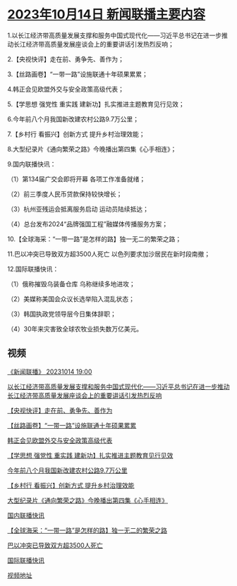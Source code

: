# [2023年10月14日 新闻联播主要内容](https://tv.cctv.com/lm/xwlb/day/20231014.shtml)

1.以长江经济带高质量发展支撑和服务中国式现代化——习近平总书记在进一步推动长江经济带高质量发展座谈会上的重要讲话引发热烈反响；

2.【央视快评】走在前、勇争先、善作为；

3.【丝路画卷】“一带一路”设施联通十年硕果累累；

4.韩正会见欧盟外交与安全政策高级代表；

5.【学思想 强党性 重实践 建新功】扎实推进主题教育见行见效；

6.今年前八个月我国新改建农村公路9.7万公里；

7.【乡村行 看振兴】创新方式 提升乡村治理效能；

8.大型纪录片《通向繁荣之路》今晚播出第四集《心手相连》；

9.国内联播快讯：

（1）第134届广交会即将开幕 各项工作准备就绪；

（2）前三季度人民币贷款保持较快增长；

（3）杭州亚残运会抵离服务启动 运动员陆续抵达；

（4）总台发布2024“品牌强国工程”融媒体传播服务方案；

10.【全球海采：“一带一路”是怎样的路】独一无二的繁荣之路；

11.巴以冲突已导致双方超3500人死亡 以色列要求加沙居民在新时段南撤；

12.国际联播快讯：

（1）俄称摧毁乌装备仓库 乌称继续多地进攻；

（2）美媒称美国会众议长选举陷入混乱状态；

（3）韩国执政党领导层今日集体辞职；

（4）30年来灾害致全球农牧业损失数万亿美元。

## 视频

[《新闻联播》 20231014 19:00](https://tv.cctv.com/2023/10/14/VIDE1sWDxz44ZXEHtrXiobsU231014.shtml)

[以长江经济带高质量发展支撑和服务中国式现代化——习近平总书记在进一步推动长江经济带高质量发展座谈会上的重要讲话引发热烈反响](https://tv.cctv.com/2023/10/14/VIDE0iqYdxYUw9pRmNcZeU19231014.shtml)

[【央视快评】走在前、勇争先、善作为](https://tv.cctv.com/2023/10/14/VIDEB9cgbQpcHhCy62GtFMR2231014.shtml)

[【丝路画卷】“一带一路”设施联通十年硕果累累](https://tv.cctv.com/2023/10/14/VIDEcLqXdrTk3AEc5wfaivQ6231014.shtml)

[韩正会见欧盟外交与安全政策高级代表](https://tv.cctv.com/2023/10/14/VIDEJ7J697OWXucqwItHWHAB231014.shtml)

[【学思想 强党性 重实践 建新功】扎实推进主题教育见行见效](https://tv.cctv.com/2023/10/14/VIDERf6lrFKpB7fyXvlfrCOU231014.shtml)

[今年前八个月我国新改建农村公路9.7万公里](https://tv.cctv.com/2023/10/14/VIDEFD562BXQi2ynECen28fD231014.shtml)

[【乡村行 看振兴】创新方式 提升乡村治理效能](https://tv.cctv.com/2023/10/14/VIDExX4VZjmldNH1VHqrbPNb231014.shtml)

[大型纪录片《通向繁荣之路》今晚播出第四集《心手相连》](https://tv.cctv.com/2023/10/14/VIDEDcGzzJaBHTrpFENOgNep231014.shtml)

[国内联播快讯](https://tv.cctv.com/2023/10/14/VIDEnhMngeTQSN8cqDe7sMh7231014.shtml)

[【全球海采：“一带一路”是怎样的路】独一无二的繁荣之路](https://tv.cctv.com/2023/10/14/VIDE0eMK5mZnrWFaabWwVrch231014.shtml)

[巴以冲突已导致双方超3500人死亡](https://tv.cctv.com/2023/10/14/VIDE24bzARdph68gee8tmP5j231014.shtml)

[国际联播快讯](https://tv.cctv.com/2023/10/14/VIDEfx0UMSyrQowdSCB3mRQs231014.shtml)

[视频地址](https://tv.cctv.com/lm/xwlb/day/20231014.shtml) 

